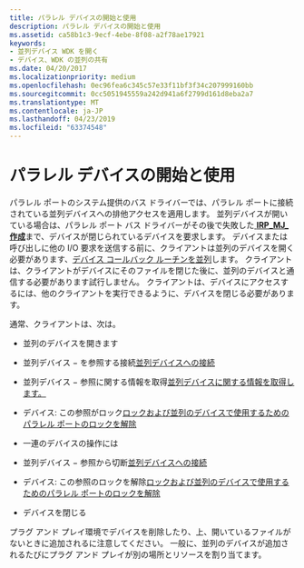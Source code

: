 ```yaml
---
title: パラレル デバイスの開始と使用
description: パラレル デバイスの開始と使用
ms.assetid: ca58b1c3-9ecf-4ebe-8f08-a2f78ae17921
keywords:
- 並列デバイス WDK を開く
- デバイス、WDK の並列の共有
ms.date: 04/20/2017
ms.localizationpriority: medium
ms.openlocfilehash: 0ec96fea6c345c57e33f11bf3f34c207999160bb
ms.sourcegitcommit: 0cc5051945559a242d941a6f2799d161d8eba2a7
ms.translationtype: MT
ms.contentlocale: ja-JP
ms.lasthandoff: 04/23/2019
ms.locfileid: "63374548"
---
```

# <a name="opening-and-using-a-parallel-device"></a>パラレル デバイスの開始と使用





パラレル ポートのシステム提供のバス ドライバーでは、パラレル ポートに接続されている並列デバイスへの排他アクセスを適用します。 並列デバイスが開いている場合は、パラレル ポート バス ドライバーがその後で失敗した[ **IRP\_MJ\_作成**](https://msdn.microsoft.com/library/windows/hardware/ff544131)まで、デバイスが閉じられているデバイスを要求します。 デバイスまたは呼び出しに他の I/O 要求を送信する前に、クライアントは並列のデバイスを開く必要があります、[デバイス コールバック ルーチンを並列](https://msdn.microsoft.com/library/windows/hardware/ff544275)します。 クライアントは、クライアントがデバイスにそのファイルを閉じた後に、並列のデバイスと通信する必要があります試行しません。 クライアントは、デバイスにアクセスするには、他のクライアントを実行できるように、デバイスを閉じる必要があります。

通常、クライアントは、次は。

-   並列のデバイスを開きます

-   並列デバイス − を参照する接続[並列デバイスへの接続](connecting-to-a-parallel-device.md)

-   並列デバイス − 参照に関する情報を取得[並列デバイスに関する情報を取得します。](obtaining-information-about-a-parallel-device.md)

-   デバイス: この参照がロック[ロックおよび並列のデバイスで使用するためのパラレル ポートのロックを解除](locking-and-unlocking-a-parallel-port-for-use-by-a-parallel-device.md)

-   一連のデバイスの操作には

-   並列デバイス − 参照から切断[並列デバイスへの接続](connecting-to-a-parallel-device.md)

-   デバイス: この参照のロックを解除[ロックおよび並列のデバイスで使用するためのパラレル ポートのロックを解除](locking-and-unlocking-a-parallel-port-for-use-by-a-parallel-device.md)

-   デバイスを閉じる

プラグ アンド プレイ環境でデバイスを削除したり、上、開いているファイルがないときに追加されるに注意してください。 一般に、並列のデバイスが追加されるたびにプラグ アンド プレイが別の場所とリソースを割り当てます。

 

 




